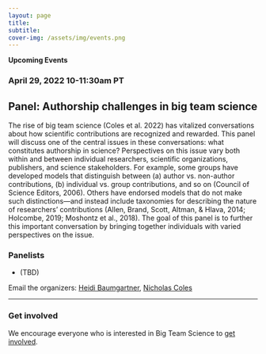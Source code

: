 ```yaml
---
layout: page
title:  
subtitle:  
cover-img: /assets/img/events.png
---
```



**Upcoming Events**
<br>

### April 29, 2022 10-11:30am PT
## Panel: Authorship challenges in big team science

The rise of big team science (Coles et al. 2022) has vitalized conversations about how scientific contributions are recognized and rewarded. This panel will discuss one of the central issues in these conversations: what constitutes authorship in science? Perspectives on this issue vary both within and between individual researchers, scientific organizations, publishers, and science stakeholders. For example, some groups have developed models that distinguish between (a) author vs. non-author contributions, (b) individual vs. group contributions, and so on (Council of Science Editors, 2006). Others have endorsed models that do not make such distinctions—and instead include taxonomies for describing the nature of researchers’ contributions (Allen, Brand, Scott, Altman, & Hlava, 2014; Holcombe, 2019; Moshontz et al., 2018). The goal of this panel is to further this important conversation by bringing together individuals with varied perspectives on the issue.

### Panelists 
* (TBD)


Email the organizers: [Heidi Baumgartner](mailto:heidib@stanford.edu), [Nicholas Coles](ncoles@stanford.edu) 

***

<!---
# **Past Events**

***
--->



### Get involved
We encourage everyone who is interested in Big Team Science to [get involved]({{site.baseurl}}/get_involved/).


